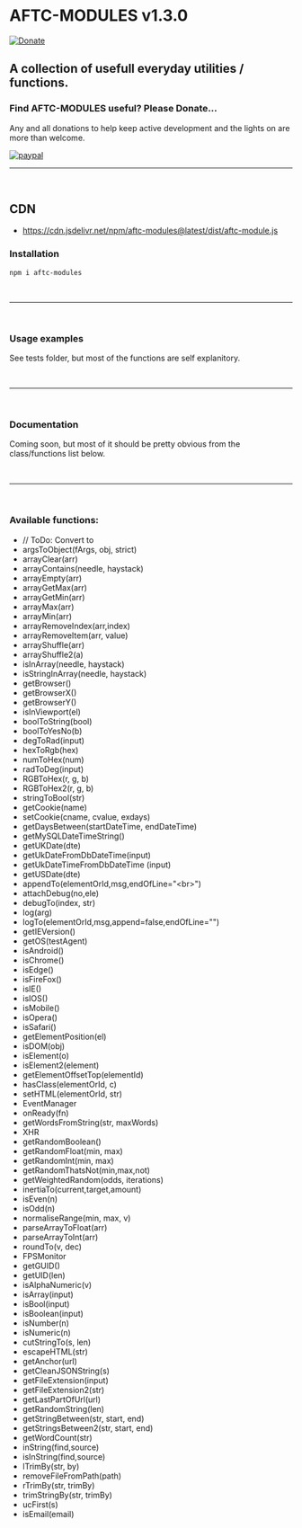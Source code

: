 # <b>AFTC-MODULES v1.3.0</b>
[![Donate](https://img.shields.io/badge/Donate-PayPal-green.svg)](https://www.paypal.com/cgi-bin/webscr?cmd=_donations&business=Darcey%2eLloyd%40gmail%2ecom&lc=GB&item_name=Darcey%20Lloyd%20Developer%20Donation&currency_code=GBP&bn=PP%2dDonationsBF%3abtn_donateCC_LG%2egif%3aNonHosted)

## A collection of usefull everyday utilities / functions.


<h3><b>Find AFTC-MODULES useful? Please Donate...</b></h3>
Any and all donations to help keep active development and the lights on are more than welcome.

[![paypal](https://www.paypalobjects.com/en_GB/i/btn/btn_donate_LG.gif)](https://www.paypal.com/cgi-bin/webscr?cmd=_donations&business=Darcey%2eLloyd%40gmail%2ecom&lc=GB&item_name=Darcey%20Lloyd%20Developer%20Donation&currency_code=GBP&bn=PP%2dDonationsBF%3abtn_donateCC_LG%2egif%3aNonHosted)


 <hr>
 <br>




## CDN

- https://cdn.jsdelivr.net/npm/aftc-modules@latest/dist/aftc-module.js






### <b>Installation</b>
```
npm i aftc-modules
```
<br>

----
<br>


### <b>Usage examples</b>
See tests folder, but most of the functions are self explanitory.


<br>

----
<br>

### <b>Documentation</b>
Coming soon, but most of it should be pretty obvious from the class/functions list below.

<br>

----
<br>



### <b>Available functions:</b>

 - // ToDo: Convert to
 - argsToObject(fArgs, obj, strict)
 - arrayClear(arr)
 - arrayContains(needle, haystack)
 - arrayEmpty(arr)
 - arrayGetMax(arr)
 - arrayGetMin(arr)
 - arrayMax(arr)
 - arrayMin(arr)
 - arrayRemoveIndex(arr,index)
 - arrayRemoveItem(arr, value)
 - arrayShuffle(arr)
 - arrayShuffle2(a)
 - isInArray(needle, haystack)
 - isStringInArray(needle, haystack)
 - getBrowser()
 - getBrowserX()
 - getBrowserY()
 - isInViewport(el)
 - boolToString(bool)
 - boolToYesNo(b)
 - degToRad(input)
 - hexToRgb(hex)
 - numToHex(num)
 - radToDeg(input)
 - RGBToHex(r, g, b)
 - RGBToHex2(r, g, b)
 - stringToBool(str)
 - getCookie(name)
 - setCookie(cname, cvalue, exdays)
 - getDaysBetween(startDateTime, endDateTime)
 - getMySQLDateTimeString()
 - getUKDate(dte)
 - getUkDateFromDbDateTime(input)
 - getUkDateTimeFromDbDateTime (input)
 - getUSDate(dte)
 - appendTo(elementOrId,msg,endOfLine="&#60;br&#62;")
 - attachDebug(no,ele)
 - debugTo(index, str)
 - log(arg)
 - logTo(elementOrId,msg,append=false,endOfLine="")
 - getIEVersion()
 - getOS(testAgent)
 - isAndroid()
 - isChrome()
 - isEdge()
 - isFireFox()
 - isIE()
 - isIOS()
 - isMobile()
 - isOpera()
 - isSafari()
 - getElementPosition(el)
 - isDOM(obj)
 - isElement(o)
 - isElement2(element)
 - getElementOffsetTop(elementId)
 - hasClass(elementOrId, c)
 - setHTML(elementOrId, str)
 - EventManager
 - onReady(fn)
 - getWordsFromString(str, maxWords)
 - XHR
 - getRandomBoolean()
 - getRandomFloat(min, max)
 - getRandomInt(min, max)
 - getRandomThatsNot(min,max,not)
 - getWeightedRandom(odds, iterations)
 - inertiaTo(current,target,amount)
 - isEven(n)
 - isOdd(n)
 - normaliseRange(min, max, v)
 - parseArrayToFloat(arr)
 - parseArrayToInt(arr)
 - roundTo(v, dec)
 - FPSMonitor
 - getGUID()
 - getUID(len)
 - isAlphaNumeric(v)
 - isArray(input)
 - isBool(input)
 - isBoolean(input)
 - isNumber(n)
 - isNumeric(n)
 - cutStringTo(s, len)
 - escapeHTML(str)
 - getAnchor(url)
 - getCleanJSONString(s)
 - getFileExtension(input)
 - getFileExtension2(str)
 - getLastPartOfUrl(url)
 - getRandomString(len)
 - getStringBetween(str, start, end)
 - getStringsBetween2(str, start, end)
 - getWordCount(str)
 - inString(find,source)
 - isInString(find,source)
 - lTrimBy(str, by)
 - removeFileFromPath(path)
 - rTrimBy(str, trimBy)
 - trimStringBy(str, trimBy)
 - ucFirst(s)
 - isEmail(email)
